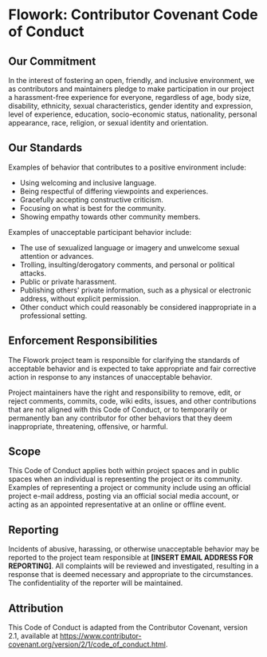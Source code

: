 # Flowork: Contributor Covenant Code of Conduct

## Our Commitment

In the interest of fostering an open, friendly, and inclusive environment, we as contributors and maintainers pledge to make participation in our project a harassment-free experience for everyone, regardless of age, body size, disability, ethnicity, sexual characteristics, gender identity and expression, level of experience, education, socio-economic status, nationality, personal appearance, race, religion, or sexual identity and orientation.

## Our Standards

Examples of behavior that contributes to a positive environment include:

* Using welcoming and inclusive language.
* Being respectful of differing viewpoints and experiences.
* Gracefully accepting constructive criticism.
* Focusing on what is best for the community.
* Showing empathy towards other community members.

Examples of unacceptable participant behavior include:

* The use of sexualized language or imagery and unwelcome sexual attention or advances.
* Trolling, insulting/derogatory comments, and personal or political attacks.
* Public or private harassment.
* Publishing others' private information, such as a physical or electronic address, without explicit permission.
* Other conduct which could reasonably be considered inappropriate in a professional setting.

## Enforcement Responsibilities

The Flowork project team is responsible for clarifying the standards of acceptable behavior and is expected to take appropriate and fair corrective action in response to any instances of unacceptable behavior.

Project maintainers have the right and responsibility to remove, edit, or reject comments, commits, code, wiki edits, issues, and other contributions that are not aligned with this Code of Conduct, or to temporarily or permanently ban any contributor for other behaviors that they deem inappropriate, threatening, offensive, or harmful.

## Scope

This Code of Conduct applies both within project spaces and in public spaces when an individual is representing the project or its community. Examples of representing a project or community include using an official project e-mail address, posting via an official social media account, or acting as an appointed representative at an online or offline event.

## Reporting

Incidents of abusive, harassing, or otherwise unacceptable behavior may be reported to the project team responsible at **[INSERT EMAIL ADDRESS FOR REPORTING]**. All complaints will be reviewed and investigated, resulting in a response that is deemed necessary and appropriate to the circumstances. The confidentiality of the reporter will be maintained.

## Attribution

This Code of Conduct is adapted from the Contributor Covenant, version 2.1, available at https://www.contributor-covenant.org/version/2/1/code_of_conduct.html.